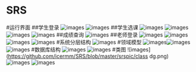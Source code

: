 # SRS
#运行界面
##学生登录
![images](https://github.com/icermm/SRS/blob/master/srspic/4.jpg)
![images](https://github.com/icermm/SRS/blob/master/srspic/2.jpg)
##学生选课
![images](https://github.com/icermm/SRS/blob/master/srspic/3.jpg)
![images](https://github.com/icermm/SRS/blob/master/srspic/5.jpg)
![images](https://github.com/icermm/SRS/blob/master/srspic/6.png)
![images](https://github.com/icermm/SRS/blob/master/srspic/7.jpg)
##成绩查询
![images](https://github.com/icermm/SRS/blob/master/srspic/8.jpg)
##老师登录
![images](https://github.com/icermm/SRS/blob/master/srspic/9.jpg)
![images](https://github.com/icermm/SRS/blob/master/srspic/11.jpg)
![images](https://github.com/icermm/SRS/blob/master/srspic/13.jpg)
![images](https://github.com/icermm/SRS/blob/master/srspic/14.jpg)
#系统分层结构
![images](https://github.com/icermm/SRS/blob/master/srspic/21.jpg)
#领域模型
![images](https://github.com/icermm/SRS/blob/master/srspic/15.jpg)![images](https://github.com/icermm/SRS/blob/master/srspic/16.jpg)![images](https://github.com/icermm/SRS/blob/master/srspic/17.jpg)
#数据库结构
![images](https://github.com/icermm/SRS/blob/master/srspic/18.jpg)
![images](https://github.com/icermm/SRS/blob/master/srspic/19.jpg)
#类图
![images](https://github.com/icermm/SRS/blob/master/srspic/class dg.png)
![images](https://github.com/icermm/SRS/blob/master/srspic/sq.png)
![images](https://github.com/icermm/SRS/blob/master/srspic/20.jpg)
